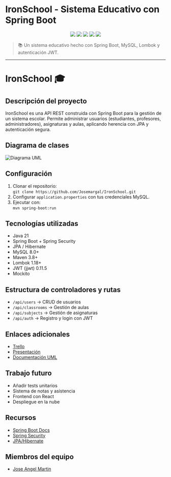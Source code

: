 # IronSchool - Sistema Educativo con Spring Boot

<div align="center">
  <img src="https://img.shields.io/badge/Spring_Boot-F16529?style=for-the-badge&logo=springboot&logoColor=white " />
  <img src="https://img.shields.io/badge/Java-ED8B00?style=for-the-badge&logo=openjdk&logoColor=white " />
  <img src="https://img.shields.io/badge/MySQL-005C84?style=for-the-badge&logo=mysql&logoColor=white " />
  <img src="https://img.shields.io/badge/Lombok-FF9800?style=for-the-badge&logo=data :image/png;base64,iVBORw0KGgoAAAANSUhEUgAAABgAAAAYCAIAAAAQd7WrAAAAkklEQVR4nO3BAQ0AAADCoPdPbQ43oAAAAAAAAAAAAAAAAAAAAAAAAAAAAAAAAAAAAAAAAAAAAAAAAAAAAAAAAIBLcZcdS1YbCJQjAAAAAElFTkSuQmCC" />
  <img src="https://img.shields.io/badge/JWT-Black?style=for-the-badge&logo=jsonwebtokens&logoColor=white " />
</div>

> 📚 Un sistema educativo hecho con Spring Boot, MySQL, Lombok y autenticación JWT.

---

# IronSchool 🎓

## Descripción del proyecto
IronSchool es una API REST construida con Spring Boot para la gestión de un sistema escolar. Permite administrar usuarios (estudiantes, profesores, administradores), asignaturas y aulas, aplicando herencia con JPA y autenticación segura.

## Diagrama de clases
![Diagrama UML](https://github.com/Josemargal/IronSchool/blob/main/docs/diagrama_clases.png)

## Configuración
1. Clonar el repositorio:  
   `git clone https://github.com/Josemargal/IronSchool.git`
2. Configurar `application.properties` con tus credenciales MySQL.
3. Ejecutar con:  
   `mvn spring-boot:run`

## Tecnologías utilizadas
- Java 21
- Spring Boot + Spring Security
- JPA / Hibernate
- MySQL 8.0+
- Maven 3.8+
- Lombok 1.18+
- JWT (jjwt) 0.11.5
- Mockito

## Estructura de controladores y rutas
- `/api/users` → CRUD de usuarios
- `/api/classrooms` → Gestión de aulas
- `/api/subjects` → Gestión de asignaturas
- `/api/auth` → Registro y login con JWT

## Enlaces adicionales
- [Trello](https://trello.com/b/tu-enlace)
- [Presentación](https://tu-enlace-slides.com)
- [Documentación UML](https://github.com/Josemargal/IronSchool/tree/main/docs)

## Trabajo futuro
- Añadir tests unitarios
- Sistema de notas y asistencia
- Frontend con React
- Despliegue en la nube

## Recursos
- [Spring Boot Docs](https://spring.io/projects/spring-boot)
- [Spring Security](https://spring.io/guides/topicals/spring-security-architecture)
- [JPA/Hibernate](https://hibernate.org/orm/documentation/)

## Miembros del equipo
- [Jose Angel Martin](https://github.com/Josemargal)
